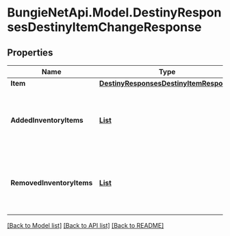 # BungieNetApi.Model.DestinyResponsesDestinyItemChangeResponse
## Properties

Name | Type | Description | Notes
------------ | ------------- | ------------- | -------------
**Item** | [**DestinyResponsesDestinyItemResponse**](DestinyResponsesDestinyItemResponse.md) |  | [optional] 
**AddedInventoryItems** | [**List<DestinyEntitiesItemsDestinyItemComponent>**](DestinyEntitiesItemsDestinyItemComponent.md) | Items that appeared in the inventory possibly as a result of an action. | [optional] 
**RemovedInventoryItems** | [**List<DestinyEntitiesItemsDestinyItemComponent>**](DestinyEntitiesItemsDestinyItemComponent.md) | Items that disappeared from the inventory possibly as a result of an action. | [optional] 

[[Back to Model list]](../README.md#documentation-for-models) [[Back to API list]](../README.md#documentation-for-api-endpoints) [[Back to README]](../README.md)


